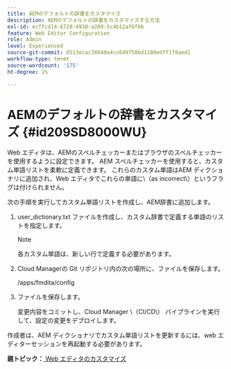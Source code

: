 ```yaml
---
title: AEMのデフォルトの辞書をカスタマイズ
description: AEMのデフォルトの辞書をカスタマイズする方法
exl-id: ecffcd14-6728-4938-a209-5c4b12af6fbb
feature: Web Editor Configuration
role: Admin
level: Experienced
source-git-commit: 0513ecac38840a4cc649758bd1180edff1f8aed1
workflow-type: tm+mt
source-wordcount: '175'
ht-degree: 1%

---
```


# AEMのデフォルトの辞書をカスタマイズ {#id209SD8000WU}

Web エディタは、AEMのスペルチェッカーまたはブラウザのスペルチェッカーを使用するように設定できます。 AEM スペルチェッカーを使用すると、カスタム単語リストを柔軟に定義できます。 これらのカスタム単語はAEM ディクショナリに追加され、Web エディタでこれらの単語に\（as incorrect\）というフラグは付けられません。

次の手順を実行してカスタム単語リストを作成し、AEM辞書に追加します。

1. user\_dictionary.txt ファイルを作成し、カスタム辞書で定義する単語のリストを指定します。

   >[!NOTE]
   >
   > 各カスタム単語は、新しい行で定義する必要があります。

1. Cloud Managerの Git リポジトリ内の次の場所に、ファイルを保存します。

   /apps/fmdita/config

1. ファイルを保存します。

   変更内容をコミットし、Cloud Manager \（CI/CD\） パイプラインを実行して、設定の変更をデプロイします。


作成者は、AEM ディクショナリでカスタム単語リストを更新するには、web エディターセッションを再起動する必要があります。

**親トピック：**&#x200B;[ Web エディタのカスタマイズ ](conf-web-editor.md)

